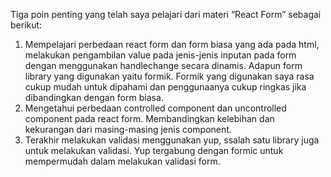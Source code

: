 Tiga poin penting yang telah saya pelajari dari materi “React Form” sebagai berikut:
1.	Mempelajari perbedaan react form dan form biasa yang ada pada html, melakukan pengambilan value pada jenis-jenis inputan pada form dengan menggunakan handlechange secara dinamis. Adapun form library yang digunakan yaitu formik. Formik yang digunakan saya rasa cukup mudah untuk dipahami dan penggunaanya cukup ringkas jika dibandingkan dengan form biasa.
2.	Mengetahui perbedaan controlled component dan uncontrolled component pada react form. Membandingkan kelebihan dan kekurangan dari masing-masing jenis component.
3.	Terakhir melakukan validasi menggunakan yup, ssalah satu library juga untuk melakukan validasi. Yup tergabung dengan formic untuk mempermudah dalam melakukan validasi form.
